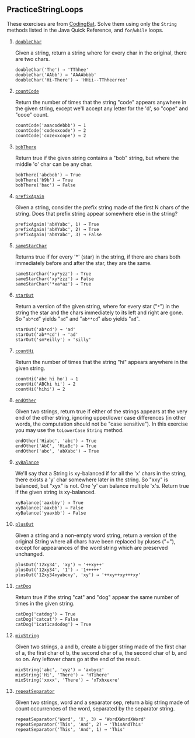 

## PracticeStringLoops

These exercises are from [CodingBat](https://codingbat.com/java/String-2). Solve them using only the `String` methods listed in the Java Quick Reference, and `for`/`while` loops. 

1. [`doubleChar`](https://codingbat.com/prob/p165312)

    Given a string, return a string where for every char in the original, there are two chars.

    ```
    doubleChar('The') → 'TThhee'
    doubleChar('AAbb') → 'AAAAbbbb'
    doubleChar('Hi-There') → 'HHii--TThheerree'
    ```

1. [`countCode`](https://codingbat.com/prob/p123614)

    Return the number of times that the string "code" appears anywhere in the given string, except we'll accept any letter for the 'd', so "cope" and "cooe" count.

    ```
    countCode('aaacodebbb') → 1
    countCode('codexxcode') → 2
    countCode('cozexxcope') → 2
    ```

1. [`bobThere`](https://codingbat.com/prob/p175762)

    Return true if the given string contains a "bob" string, but where the middle 'o' char can be any char.

    ```
    bobThere('abcbob') → True
    bobThere('b9b') → True
    bobThere('bac') → False
    ```

1. [`prefixAgain`](https://codingbat.com/prob/p136417)

    Given a string, consider the prefix string made of the first N chars of the string. Does that prefix string appear somewhere else in the string?

    ```
    prefixAgain('abXYabc', 1) → True
    prefixAgain('abXYabc', 2) → True
    prefixAgain('abXYabc', 3) → False
    ```

1. [`sameStarChar`](https://codingbat.com/prob/p194491)

    Returns true if for every '*' (star) in the string, if there are chars both immediately before and after the star, they are the same.

    ```
    sameStarChar('xy*yzz') → True
    sameStarChar('xy*zzz') → False
    sameStarChar('*xa*az') → True
    ```

1. [`starOut`](https://codingbat.com/prob/p170181)

    Return a version of the given string, where for every star ("`*`") in the string the star and the chars immediately to its left and right are gone. So "`ab*cd`" yields "`ad`" and "`ab**cd`" also yields "`ad`".

    ```
    starOut('ab*cd') → 'ad'
    starOut('ab**cd') → 'ad'
    starOut('sm*eilly') → 'silly'
    ```

1. [`countHi`](https://codingbat.com/prob/p184029)

    Return the number of times that the string "hi" appears anywhere in the given string.

    ```
    countHi('abc hi ho') → 1
    countHi('ABChi hi') → 2
    countHi('hihi') → 2
    ```

1. [`endOther`](https://codingbat.com/prob/p126880)

    Given two strings, return true if either of the strings appears at the very end of the other string, ignoring upper/lower case differences (in other words, the computation should not be "case sensitive"). In this exercise you may use the `toLowerCase` `String` method.

    ```
    endOther('Hiabc', 'abc') → True
    endOther('AbC', 'HiaBc') → True
    endOther('abc', 'abXabc') → True
    ```

1. [`xyBalance`](https://codingbat.com/prob/p134250)

    We'll say that a String is xy-balanced if for all the 'x' chars in the string, there exists a 'y' char somewhere later in the string. So "xxy" is balanced, but "xyx" is not. One 'y' can balance multiple 'x's. Return true if the given string is xy-balanced.

    ```
    xyBalance('aaxbby') → True
    xyBalance('aaxbb') → False
    xyBalance('yaaxbb') → False
    ```

1. [`plusOut`](https://codingbat.com/prob/p170829)

    Given a string and a non-empty word string, return a version of the original String where all chars have been replaced by pluses ("+"), except for appearances of the word string which are preserved unchanged.

    ```
    plusOut('12xy34', 'xy') → '++xy++'
    plusOut('12xy34', '1') → '1+++++'
    plusOut('12xy34xyabcxy', 'xy') → '++xy++xy+++xy'
    ```

1. [`catDog`](https://codingbat.com/prob/p111624)

    Return true if the string "cat" and "dog" appear the same number of times in the given string.

    ```
    catDog('catdog') → True
    catDog('catcat') → False
    catDog('1cat1cadodog') → True
    ```

1. [`mixString`](https://codingbat.com/prob/p197890)

    Given two strings, a and b, create a bigger string made of the first char of a, the first char of b, the second char of a, the second char of b, and so on. Any leftover chars go at the end of the result.

    ```
    mixString('abc', 'xyz') → 'axbycz'
    mixString('Hi', 'There') → 'HTihere'
    mixString('xxxx', 'There') → 'xTxhxexre'
    ```

1. [`repeatSeparator`](https://codingbat.com/prob/p109537)

    Given two strings, word and a separator sep, return a big string made of count occurrences of the word, separated by the separator string.

    ```
    repeatSeparator('Word', 'X', 3) → 'WordXWordXWord'
    repeatSeparator('This', 'And', 2) → 'ThisAndThis'
    repeatSeparator('This', 'And', 1) → 'This'
    ```


